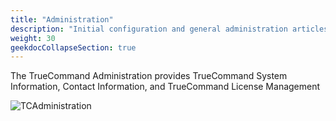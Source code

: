 ```yaml
---
title: "Administration"
description: "Initial configuration and general administration articles."
weight: 30
geekdocCollapseSection: true
---
```


The TrueCommand Administration provides TrueCommand System Information, Contact Information, and TrueCommand License Management 

![TCAdministration](/images/TrueCommand/2.0/tc20_administration.png "TC Administration")
